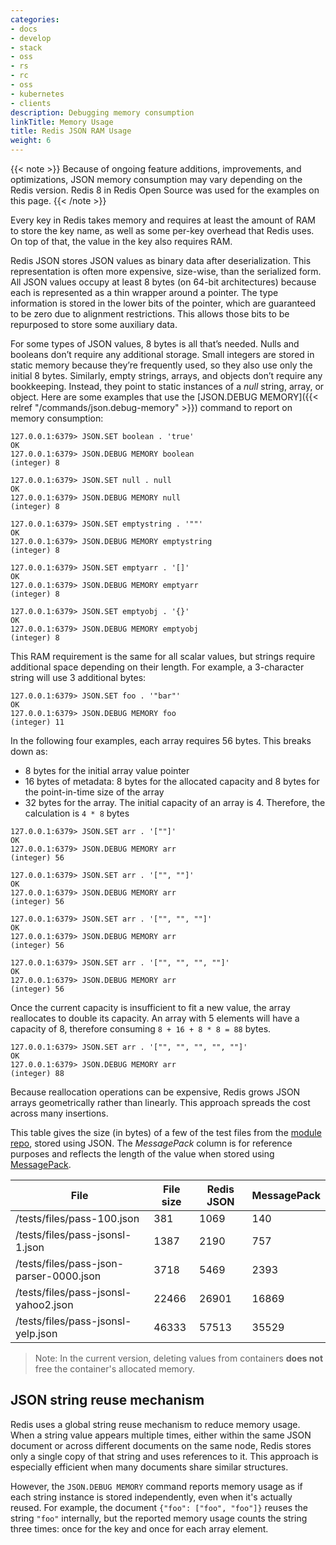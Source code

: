 ```yaml
---
categories:
- docs
- develop
- stack
- oss
- rs
- rc
- oss
- kubernetes
- clients
description: Debugging memory consumption
linkTitle: Memory Usage
title: Redis JSON RAM Usage
weight: 6
---
```


{{< note >}}
Because of ongoing feature additions, improvements, and optimizations, JSON memory consumption may vary depending on the Redis version.
Redis 8 in Redis Open Source was used for the examples on this page.
{{< /note >}}

Every key in Redis takes memory and requires at least the amount of RAM to store the key name, as
well as some per-key overhead that Redis uses. On top of that, the value in the key also requires
RAM.

Redis JSON stores JSON values as binary data after deserialization. This representation is often more
expensive, size-wise, than the serialized form. All JSON values occupy at least 8 bytes (on 64-bit architectures) because each is represented as a thin wrapper around a pointer. The type information is stored in the lower bits of the pointer, which are guaranteed to be zero due to alignment restrictions. This allows those bits to be repurposed to store some auxiliary data.

For some types of JSON values, 8 bytes is all that’s needed. Nulls and booleans don’t require any additional storage. Small integers are stored in static memory because they’re frequently used, so they also use only the initial 8 bytes. Similarly, empty strings, arrays, and objects don’t require any bookkeeping. Instead, they point to static instances of a _null_ string, array, or object. Here are some examples that use the [JSON.DEBUG MEMORY]({{< relref "/commands/json.debug-memory" >}}) command to report on memory consumption:

```
127.0.0.1:6379> JSON.SET boolean . 'true'
OK
127.0.0.1:6379> JSON.DEBUG MEMORY boolean
(integer) 8

127.0.0.1:6379> JSON.SET null . null
OK
127.0.0.1:6379> JSON.DEBUG MEMORY null
(integer) 8

127.0.0.1:6379> JSON.SET emptystring . '""'
OK
127.0.0.1:6379> JSON.DEBUG MEMORY emptystring
(integer) 8

127.0.0.1:6379> JSON.SET emptyarr . '[]'
OK
127.0.0.1:6379> JSON.DEBUG MEMORY emptyarr
(integer) 8

127.0.0.1:6379> JSON.SET emptyobj . '{}'
OK
127.0.0.1:6379> JSON.DEBUG MEMORY emptyobj
(integer) 8
```

This RAM requirement is the same for all scalar values, but strings require additional space
depending on their length. For example, a 3-character string will use 3 additional bytes:

```
127.0.0.1:6379> JSON.SET foo . '"bar"'
OK
127.0.0.1:6379> JSON.DEBUG MEMORY foo
(integer) 11
```

In the following four examples, each array requires 56 bytes. This breaks down as:
- 8 bytes for the initial array value pointer
- 16 bytes of metadata: 8 bytes for the allocated capacity and 8 bytes for the point-in-time size of the array
- 32 bytes for the array. The initial capacity of an array is 4. Therefore, the calculation is `4 * 8` bytes

```
127.0.0.1:6379> JSON.SET arr . '[""]'
OK
127.0.0.1:6379> JSON.DEBUG MEMORY arr
(integer) 56
```

```
127.0.0.1:6379> JSON.SET arr . '["", ""]'
OK
127.0.0.1:6379> JSON.DEBUG MEMORY arr
(integer) 56
```

```
127.0.0.1:6379> JSON.SET arr . '["", "", ""]'
OK
127.0.0.1:6379> JSON.DEBUG MEMORY arr
(integer) 56
```

```
127.0.0.1:6379> JSON.SET arr . '["", "", "", ""]'
OK
127.0.0.1:6379> JSON.DEBUG MEMORY arr
(integer) 56
```

Once the current capacity is insufficient to fit a new value, the array reallocates to double its capacity. An array with 5 elements will have a capacity of 8, therefore consuming `8 + 16 + 8 * 8 = 88` bytes.

```
127.0.0.1:6379> JSON.SET arr . '["", "", "", "", ""]'
OK
127.0.0.1:6379> JSON.DEBUG MEMORY arr
(integer) 88
```

Because reallocation operations can be expensive, Redis grows JSON arrays geometrically rather than linearly. This approach spreads the cost across many insertions.

This table gives the size (in bytes) of a few of the test files from the [module repo](https://github.com/RedisJSON/RedisJSON/tree/master/tests/files), stored using
JSON. The _MessagePack_ column is for reference purposes and reflects the length of the value when stored using [MessagePack](https://msgpack.org/index.html).

| File                                    | File size | Redis JSON | MessagePack |
| --------------------------------------- | --------- | ---------- | ----------- |
| /tests/files/pass-100.json              | 381       | 1069       | 140         |
| /tests/files/pass-jsonsl-1.json         | 1387      | 2190       | 757         |
| /tests/files/pass-json-parser-0000.json | 3718      | 5469       | 2393        |
| /tests/files/pass-jsonsl-yahoo2.json    | 22466     | 26901      | 16869       |
| /tests/files/pass-jsonsl-yelp.json      | 46333     | 57513      | 35529       |

> Note: In the current version, deleting values from containers **does not** free the container's
allocated memory.

## JSON string reuse mechanism

Redis uses a global string reuse mechanism to reduce memory usage. When a string value appears multiple times, either within the same JSON document
or across different documents on the same node, Redis stores only a single copy of that string and uses references to it.
This approach is especially efficient when many documents share similar structures.

However, the `JSON.DEBUG MEMORY` command reports memory usage as if each string instance is stored independently, even when it's actually reused.
For example, the document `{"foo": ["foo", "foo"]}` reuses the string `"foo"` internally, but the reported memory usage counts the string three times: once for the key and once for each array element.